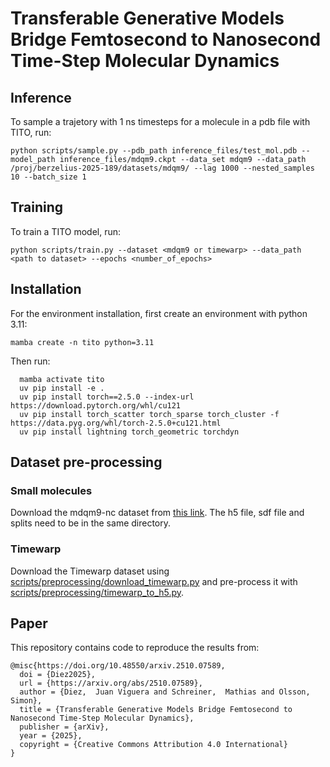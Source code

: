 # Transferable Generative Models Bridge Femtosecond to Nanosecond Time-Step Molecular Dynamics

## Inference
To sample a trajetory with 1 ns timesteps for a molecule in a pdb file with TITO, run:
```
python scripts/sample.py --pdb_path inference_files/test_mol.pdb --model_path inference_files/mdqm9.ckpt --data_set mdqm9 --data_path /proj/berzelius-2025-189/datasets/mdqm9/ --lag 1000 --nested_samples 10 --batch_size 1 
```

## Training
To train a TITO model, run:
```
python scripts/train.py --dataset <mdqm9 or timewarp> --data_path <path to dataset> --epochs <number_of_epochs>
```

## Installation
For the environment installation, first create an environment with python 3.11:
 ```
mamba create -n tito python=3.11
  ```
Then run:
```
  mamba activate tito
  uv pip install -e .
  uv pip install torch==2.5.0 --index-url https://download.pytorch.org/whl/cu121
  uv pip install torch_scatter torch_sparse torch_cluster -f https://data.pyg.org/whl/torch-2.5.0+cu121.html
  uv pip install lightning torch_geometric torchdyn
```

## Dataset pre-processing
### Small molecules
Download the mdqm9-nc dataset from [this link](https://github.com/olsson-group/mdqm9-nc-loaders). The h5 file, sdf file and splits need to be in the same directory.
### Timewarp
Download the Timewarp dataset using [scripts/preprocessing/download_timewarp.py](scripts/preprocessing/download_timewarp.py) and pre-process it with [scripts/preprocessing/timewarp_to_h5.py](scripts/preprocessing/timewarp_to_h5.py).

## Paper

This repository contains code to reproduce the results from:

```
@misc{https://doi.org/10.48550/arxiv.2510.07589,
  doi = {Diez2025},
  url = {https://arxiv.org/abs/2510.07589},
  author = {Diez,  Juan Viguera and Schreiner,  Mathias and Olsson,  Simon},
  title = {Transferable Generative Models Bridge Femtosecond to Nanosecond Time-Step Molecular Dynamics},
  publisher = {arXiv},
  year = {2025},
  copyright = {Creative Commons Attribution 4.0 International}
}
```

